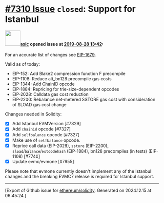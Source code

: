 # [\#7310 Issue](https://github.com/ethereum/solidity/issues/7310) `closed`: Support for Istanbul

#### <img src="https://avatars.githubusercontent.com/u/20340?v=4" width="50">[axic](https://github.com/axic) opened issue at [2019-08-28 13:42](https://github.com/ethereum/solidity/issues/7310):

For an accurate list of changes see [EIP-1679](https://eips.ethereum.org/EIPS/eip-1679).

Valid as of today:
- EIP-152: Add Blake2 compression function F precompile
- EIP-1108: Reduce alt_bn128 precompile gas costs
- EIP-1344: Add ChainID opcode
- EIP-1884: Repricing for trie-size-dependent opcodes
- EIP-2028: Calldata gas cost reduction
- EIP-2200: Rebalance net-metered SSTORE gas cost with consideration of SLOAD gas cost change

Changes needed in Solidity:
- [x] Add Istanbul EVMVersion [#7329]
- [x] Add `chainid` opcode [#7327]
- [x] Add `selfbalance` opcode [#7327]
- [x] Make use of `selfbalance` opcode.
- [x] Reprice call data (EIP-2028), `sstore` (EIP-2200), `sload`/`balance`/`extcodehash` (EIP-1884), bn128 precompiles (in tests) (EIP-1108) [#7740]
- [x] Update evmc/evmone [#7655]

Please note that evmone currently doesn't implement any of the Istanbul changes and the breaking EVMC7 release is required for Istanbul support.




-------------------------------------------------------------------------------



[Export of Github issue for [ethereum/solidity](https://github.com/ethereum/solidity). Generated on 2024.12.15 at 06:45:24.]

